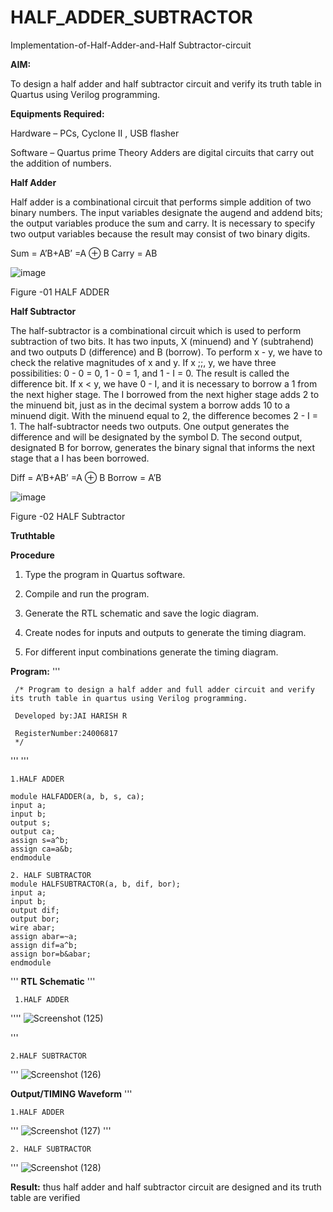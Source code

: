 # HALF_ADDER_SUBTRACTOR

Implementation-of-Half-Adder-and-Half Subtractor-circuit

**AIM:**

To design a half adder and half subtractor circuit and verify its truth table in Quartus using Verilog programming.

**Equipments Required:**

Hardware – PCs, Cyclone II , USB flasher 

Software – Quartus prime Theory Adders are digital circuits that carry out the addition of numbers.

**Half Adder**

Half adder is a combinational circuit that performs simple addition of two binary numbers. The input variables designate the augend and addend bits; the output variables produce the sum and carry. It is necessary to specify two output variables because the result may consist of two binary digits.

Sum = A’B+AB’ =A ⊕ B Carry = AB

![image](https://github.com/naavaneetha/HALF_ADDER_SUBTRACTOR/assets/154305477/bd4a0b2c-cdbc-4184-ab08-81578f121e1f)

Figure -01 HALF ADDER

**Half Subtractor**

The half-subtractor is a combinational circuit which is used to perform subtraction of two bits. It has two inputs, X (minuend) and Y (subtrahend) and two outputs D (difference) and B (borrow). To perform x - y, we have to check the relative magnitudes of x and y. If x ;;, y, we have three possibilities: 0 - 0 = 0, 1 - 0 = 1, and 1 - I = 0. The result is called the difference bit. If x < y, we have 0 - I, and it is necessary to borrow a 1 from the next higher stage. The I borrowed from the next higher stage adds 2 to the minuend bit, just as in the decimal system a borrow adds 10 to a minuend digit. With the minuend equal to 2, the difference becomes 2 - I = 1. The half-subtractor needs two outputs. One output generates the difference and will be designated by the symbol D. The second output, designated B for borrow, generates the binary signal that informs the next stage that a I has been borrowed. 

Diff = A’B+AB’ =A ⊕ B
Borrow = A’B

 ![image](https://github.com/naavaneetha/HALF_ADDER_SUBTRACTOR/assets/154305477/d76b099c-513f-4e7c-843a-e2fd028a531a)

Figure -02 HALF Subtractor

**Truthtable**

**Procedure**

1.	Type the program in Quartus software.

2.	Compile and run the program.

3.	Generate the RTL schematic and save the logic diagram.

4.	Create nodes for inputs and outputs to generate the timing diagram.

5.	For different input combinations generate the timing diagram.


**Program:**
'''

     /* Program to design a half adder and full adder circuit and verify its truth table in quartus using Verilog programming.
     
     Developed by:JAI HARISH R
     
     RegisterNumber:24006817
     */

'''
'''

    1.HALF ADDER
  
    module HALFADDER(a, b, s, ca);
    input a;
    input b;
    output s;
    output ca;
    assign s=a^b;
    assign ca=a&b;
    endmodule

    2. HALF SUBTRACTOR
    module HALFSUBTRACTOR(a, b, dif, bor); 
    input a; 
    input b; 
    output dif; 
    output bor; 
    wire abar; 
    assign abar=~a; 
    assign dif=a^b; 
    assign bor=b&abar; 
    endmodule 

'''
**RTL Schematic**
'''

     1.HALF ADDER
''''
![Screenshot (125)](https://github.com/user-attachments/assets/68116ed6-fd0c-479b-a337-353e745b9c93)

'''

    2.HALF SUBTRACTOR
'''
![Screenshot (126)](https://github.com/user-attachments/assets/a7998584-984c-4aaf-9380-c3690bacc6aa)

**Output/TIMING Waveform**
'''

    1.HALF ADDER
'''
![Screenshot (127)](https://github.com/user-attachments/assets/33ac6e57-5b47-4867-9dd1-78f83e6eb02f)
'''

    2. HALF SUBTRACTOR
'''
![Screenshot (128)](https://github.com/user-attachments/assets/149a24b7-d61d-4eff-b8c1-573ea9980130)



**Result:**
thus half adder and half subtractor circuit are designed and its truth table are verified

